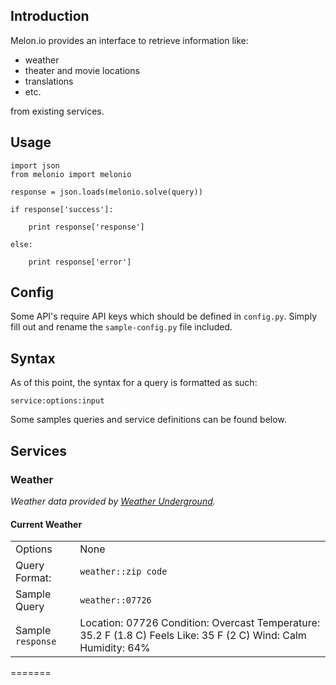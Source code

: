 ## Introduction

Melon.io provides an interface to retrieve information like:

- weather
- theater and movie locations
- translations
- etc.

from existing services.

## Usage

    import json
    from melonio import melonio

    response = json.loads(melonio.solve(query))

    if response['success']:

        print response['response']

    else:

        print response['error']

## Config

Some API's require API keys which should be defined in `config.py`. Simply fill out and rename the `sample-config.py` file included.

## Syntax

As of this point, the syntax for a query is formatted as such:

    service:options:input

Some samples queries and service definitions can be found below.

## Services

### Weather

_Weather data provided by [Weather Underground]()._

#### Current Weather

| | |
|:-----------|:------------|
| Options|None|
| Query Format:|`weather::zip code`|
| Sample Query |`weather::07726`|
| Sample `response` | Location: 07726 Condition: Overcast Temperature: 35.2 F (1.8 C) Feels Like: 35 F (2 C) Wind: Calm Humidity: 64% |
=======
